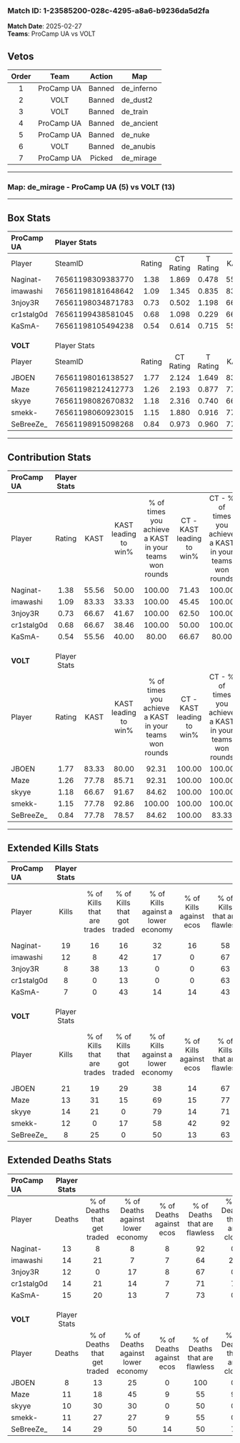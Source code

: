 ### Match ID: 1-23585200-028c-4295-a8a6-b9236da5d2fa  
**Match Date**: 2025-02-27  
**Teams**: ProCamp UA vs VOLT  

## Vetos  

| Order | Team | Action | Map |
| :---: | :--: | :----: | --- |
| 1 | ProCamp UA | Banned | de_inferno |
| 2 | VOLT | Banned | de_dust2 |
| 3 | VOLT | Banned | de_train |
| 4 | ProCamp UA | Banned | de_ancient |
| 5 | ProCamp UA | Banned | de_nuke |
| 6 | VOLT | Banned | de_anubis |
| 7 | ProCamp UA | Picked | de_mirage |

---  

### **Map**: de_mirage - ProCamp UA (5) vs VOLT (13)  
---  

## Box Stats  

| **ProCamp UA** | Player Stats      |        |           |          |       |       |       |         |        |      |     |
| :- | :- | :-: | :-: | :-: | :-: | :-: | :-: | :-: | :-: | :-: | :-: |
| Player         | SteamID           | Rating | CT Rating | T Rating | KAST  |  ADR  | Kills | Assists | Deaths | K/D  | HS% |
| Naginat-       | 76561198309383770 |  1.38  |   1.869   |  0.478   | 55.56 | 112.3 |  19   |    4    |   13   | 1.46 | 52  |
| imawashi       | 76561198181648642 |  1.09  |   1.345   |  0.835   | 83.33 | 72.6  |  12   |    4    |   14   | 0.86 | 33  |
| 3njoy3R        | 76561198034871783 |  0.73  |   0.502   |  1.198   | 66.67 | 45.5  |   8   |    2    |   12   | 0.67 | 62  |
| cr1stalg0d     | 76561199438581045 |  0.68  |   1.098   |  0.229   | 66.67 | 48.6  |   8   |    1    |   14   | 0.57 | 37  |
| KaSmA-         | 76561198105494238 |  0.54  |   0.614   |  0.715   | 55.56 | 49.8  |   7   |    3    |   15   | 0.47 | 42  |
|                |                   |        |           |          |       |       |       |         |        |      |     |
|                |                   |        |           |          |       |       |       |         |        |      |     |
|                |                   |        |           |          |       |       |       |         |        |      |     |
| **VOLT**       | Player Stats      |        |           |          |       |       |       |         |        |      |     |
| Player         | SteamID           | Rating | CT Rating | T Rating | KAST  |  ADR  | Kills | Assists | Deaths | K/D  | HS% |
| JBOEN          | 76561198016138527 |  1.77  |   2.124   |  1.649   | 83.33 | 96.2  |  21   |    3    |   8    | 2.63 | 47  |
| Maze           | 76561198212412773 |  1.26  |   2.193   |  0.877   | 77.78 | 90.6  |  13   |    7    |   11   | 1.18 | 46  |
| skyye          | 76561198082670832 |  1.18  |   2.316   |  0.740   | 66.67 | 71.9  |  14   |    4    |   10   | 1.40 | 71  |
| smekk-         | 76561198060923015 |  1.15  |   1.880   |  0.916   | 77.78 | 75.4  |  12   |    5    |   11   | 1.09 | 58  |
| SeBreeZe_      | 76561198915098268 |  0.84  |   0.973   |  0.960   | 77.78 | 60.9  |   8   |    9    |   14   | 0.57 | 50  |
---  

## Contribution Stats  

| **ProCamp UA** | Player Stats |       |                      |                                                        |                           |                                                             |                          |                                                            |
| :- | :-: | :-: | :-: | :-: | :-: | :-: | :-: | :-: |
| Player         |    Rating    | KAST  | KAST leading to win% | % of times you achieve a KAST in your teams won rounds | CT - KAST leading to win% | CT - % of times you achieve a KAST in your teams won rounds | T - KAST leading to win% | T - % of times you achieve a KAST in your teams won rounds |
| Naginat-       |     1.38     | 55.56 |        50.00         |                         100.00                         |           71.43           |                           100.00                            |           0.00           |                            0.00                            |
| imawashi       |     1.09     | 83.33 |        33.33         |                         100.00                         |           45.45           |                           100.00                            |           0.00           |                            0.00                            |
| 3njoy3R        |     0.73     | 66.67 |        41.67         |                         100.00                         |           62.50           |                           100.00                            |           0.00           |                            0.00                            |
| cr1stalg0d     |     0.68     | 66.67 |        38.46         |                         100.00                         |           50.00           |                           100.00                            |           0.00           |                            0.00                            |
| KaSmA-         |     0.54     | 55.56 |        40.00         |                         80.00                          |           66.67           |                            80.00                            |           0.00           |                            0.00                            |
|                |              |       |                      |                                                        |                           |                                                             |                          |                                                            |
|                |              |       |                      |                                                        |                           |                                                             |                          |                                                            |
|                |              |       |                      |                                                        |                           |                                                             |                          |                                                            |
| **VOLT**       | Player Stats |       |                      |                                                        |                           |                                                             |                          |                                                            |
| Player         |    Rating    | KAST  | KAST leading to win% | % of times you achieve a KAST in your teams won rounds | CT - KAST leading to win% | CT - % of times you achieve a KAST in your teams won rounds | T - KAST leading to win% | T - % of times you achieve a KAST in your teams won rounds |
| JBOEN          |     1.77     | 83.33 |        80.00         |                         92.31                          |          100.00           |                           100.00                            |          66.67           |                           85.71                            |
| Maze           |     1.26     | 77.78 |        85.71         |                         92.31                          |          100.00           |                           100.00                            |          75.00           |                           85.71                            |
| skyye          |     1.18     | 66.67 |        91.67         |                         84.62                          |          100.00           |                           100.00                            |          83.33           |                           71.43                            |
| smekk-         |     1.15     | 77.78 |        92.86         |                         100.00                         |          100.00           |                           100.00                            |          87.50           |                           100.00                           |
| SeBreeZe_      |     0.84     | 77.78 |        78.57         |                         84.62                          |          100.00           |                            83.33                            |          66.67           |                           85.71                            |
---  

## Extended Kills Stats  

| **ProCamp UA** | Player Stats |                            |                            |                                    |                         |                              |                                 |                                       |                    |           |
| :- | :-: | :-: | :-: | :-: | :-: | :-: | :-: | :-: | :-: | :-: |
| Player         |    Kills     | % of Kills that are trades | % of Kills that got traded | % of Kills against a lower economy | % of Kills against ecos | % of Kills that are flawless | % of Kills that are close duels | % of Kills that are assisted by flash | Pistol Round Kills | AWP Kills |
| Naginat-       |      19      |             16             |             16             |                 32                 |           16            |              58              |                0                |                   5                   |         1          |     0     |
| imawashi       |      12      |             8              |             42             |                 17                 |            0            |              67              |                8                |                   8                   |         1          |     0     |
| 3njoy3R        |      8       |             38             |             13             |                 0                  |            0            |              63              |                0                |                   0                   |         2          |     0     |
| cr1stalg0d     |      8       |             0              |             13             |                 0                  |            0            |              63              |               13                |                   0                   |         2          |     0     |
| KaSmA-         |      7       |             0              |             43             |                 14                 |           14            |              43              |                0                |                   0                   |         0          |     4     |
|                |              |                            |                            |                                    |                         |                              |                                 |                                       |                    |           |
|                |              |                            |                            |                                    |                         |                              |                                 |                                       |                    |           |
|                |              |                            |                            |                                    |                         |                              |                                 |                                       |                    |           |
| **VOLT**       | Player Stats |                            |                            |                                    |                         |                              |                                 |                                       |                    |           |
| Player         |    Kills     | % of Kills that are trades | % of Kills that got traded | % of Kills against a lower economy | % of Kills against ecos | % of Kills that are flawless | % of Kills that are close duels | % of Kills that are assisted by flash | Pistol Round Kills | AWP Kills |
| JBOEN          |      21      |             19             |             29             |                 38                 |           14            |              67              |                0                |                   0                   |         3          |     7     |
| Maze           |      13      |             31             |             15             |                 69                 |           15            |              77              |               15                |                  23                   |         3          |     0     |
| skyye          |      14      |             21             |             0              |                 79                 |           14            |              71              |                7                |                   0                   |         1          |     0     |
| smekk-         |      12      |             0              |             17             |                 58                 |           42            |              92              |                0                |                   0                   |         1          |     0     |
| SeBreeZe_      |      8       |             25             |             0              |                 50                 |           13            |              63              |               13                |                  13                   |         2          |     0     |
## Extended Deaths Stats  

| **ProCamp UA** | Player Stats |                             |                                   |                          |                               |                            |                           |               |
| :- | :-: | :-: | :-: | :-: | :-: | :-: | :-: | :-: |
| Player         |    Deaths    | % of Deaths that get traded | % of Deaths against lower economy | % of Deaths against ecos | % of Deaths that are flawless | % of Deaths that are close | % of Deaths while blinded | Deaths to AWP |
| Naginat-       |      13      |              8              |                 8                 |            8             |              92               |             0              |             8             |       2       |
| imawashi       |      14      |             21              |                 7                 |            7             |              64               |             21             |             7             |       1       |
| 3njoy3R        |      12      |              0              |                17                 |            8             |              67               |             0              |             8             |       1       |
| cr1stalg0d     |      14      |             21              |                14                 |            7             |              71               |             7              |             0             |       2       |
| KaSmA-         |      15      |             20              |                13                 |            7             |              73               |             0              |             7             |       1       |
|                |              |                             |                                   |                          |                               |                            |                           |               |
|                |              |                             |                                   |                          |                               |                            |                           |               |
|                |              |                             |                                   |                          |                               |                            |                           |               |
| **VOLT**       | Player Stats |                             |                                   |                          |                               |                            |                           |               |
| Player         |    Deaths    | % of Deaths that get traded | % of Deaths against lower economy | % of Deaths against ecos | % of Deaths that are flawless | % of Deaths that are close | % of Deaths while blinded | Deaths to AWP |
| JBOEN          |      8       |             13              |                25                 |            0             |              100              |             0              |             0             |       0       |
| Maze           |      11      |             18              |                45                 |            9             |              55               |             9              |             0             |       1       |
| skyye          |      10      |             30              |                30                 |            0             |              50               |             0              |            10             |       2       |
| smekk-         |      11      |             27              |                27                 |            9             |              55               |             0              |             9             |       0       |
| SeBreeZe_      |      14      |             29              |                50                 |            14            |              50               |             7              |             0             |       1       |
